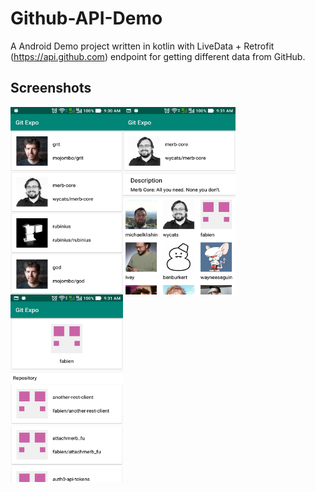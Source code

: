 # Github-API-Demo

A Android Demo project written in kotlin with LiveData + Retrofit (https://api.github.com) endpoint for getting  different data from GitHub.

## Screenshots

<img align="left" width="180" height="300" alt="" src="https://github.com/yadavmangesh/Github-API-Demo/blob/master/Screenshot_20190605-093056.jpg">
<img align="left" width="180" height="300" alt="" src="https://github.com/yadavmangesh/Github-API-Demo/blob/master/Screenshot_20190605-093101.jpg">
<img align="left" width="180" height="300" alt="" src="https://github.com/yadavmangesh/Github-API-Demo/blob/master/Screenshot_20190605-093108.jpg">
<br><br><br><br><br><br><br><br><br><br><br><br><br>
